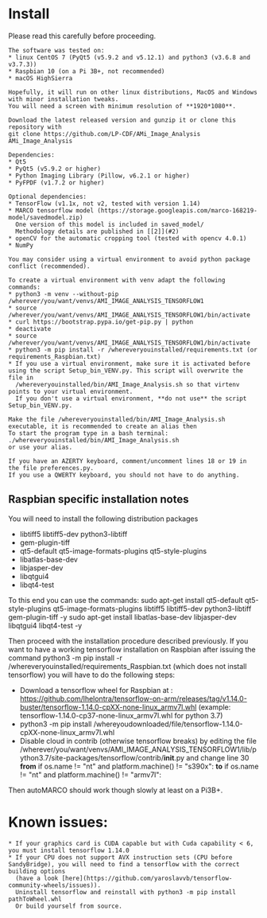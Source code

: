 # Install

Please read this carefully before proceeding.

    The software was tested on:
    * linux CentOS 7 (PyQt5 (v5.9.2 and v5.12.1) and python3 (v3.6.8 and v3.7.3))
    * Raspbian 10 (on a Pi 3B+, not recommended)
    * macOS HighSierra

    Hopefully, it will run on other linux distributions, MacOS and Windows with minor installation tweaks.
    You will need a screen with minimum resolution of **1920*1080**.

    Download the latest released version and gunzip it or clone this repository with
    git clone https://github.com/LP-CDF/AMi_Image_Analysis AMi_Image_Analysis

    Dependencies:
    * Qt5
    * PyQt5 (v5.9.2 or higher)
    * Python Imaging Library (Pillow, v6.2.1 or higher)
    * PyFPDF (v1.7.2 or higher)

    Optional dependencies:
    * TensorFlow (v1.1x, not v2, tested with version 1.14)
    * MARCO tensorflow model (https://storage.googleapis.com/marco-168219-model/savedmodel.zip)
      One version of this model is included in saved_model/
      Methodology details are published in [[2]](#2)
    * openCV for the automatic cropping tool (tested with opencv 4.0.1)
    * NumPy

    You may consider using a virtual environment to avoid python package conflict (recommended).

    To create a virtual environment with venv adapt the following commands:
    * python3 -m venv --without-pip /wherever/you/want/venvs/AMI_IMAGE_ANALYSIS_TENSORFLOW1
    * source /wherever/you/want/venvs/AMI_IMAGE_ANALYSIS_TENSORFLOW1/bin/activate
    * curl https://bootstrap.pypa.io/get-pip.py | python
    * deactivate
    * source /wherever/you/want/venvs/AMI_IMAGE_ANALYSIS_TENSORFLOW1/bin/activate
    * python3 -m pip install -r /whereveryouinstalled/requirements.txt (or requirements_Raspbian.txt)
    * If you use a virtual environment, make sure it is activated before using the script Setup_bin_VENV.py. This script will overwrite the file in 
      /whereveryouinstalled/bin/AMI_Image_Analysis.sh so that virtenv points to your virtual environment.
      If you don't use a virtual environment, **do not use** the script Setup_bin_VENV.py.

    Make the file /whereveryouinstalled/bin/AMI_Image_Analysis.sh executable, it is recommended to create an alias then 
    To start the program type in a bash terminal: 
    ./whereveryouinstalled/bin/AMI_Image_Analysis.sh
    or use your alias.

    If you have an AZERTY keyboard, comment/uncomment lines 18 or 19 in the file preferences.py.
    If you use a QWERTY keyboard, you should not have to do anything.

## Raspbian specific installation notes

   You will need to install the following distribution packages
   * libtiff5 libtiff5-dev python3-libtiff
   * gem-plugin-tiff
   * qt5-default qt5-image-formats-plugins qt5-style-plugins
   * libatlas-base-dev
   * libjasper-dev
   * libqtgui4
   * libqt4-test

To this end you can use the commands:
sudo apt-get install qt5-default qt5-style-plugins qt5-image-formats-plugins libtiff5 libtiff5-dev python3-libtiff gem-plugin-tiff -y
sudo apt-get install libatlas-base-dev libjasper-dev libqtgui4 libqt4-test -y

Then proceed with the installation procedure described previously.
If you want to have a working tensorflow installation on Raspbian after issuing the command
python3 -m pip install -r /whereveryouinstalled/requirements_Raspbian.txt (which does not install tensorflow)
you will have to do the following steps:
   * Download a tensorflow wheel for Raspbian at :
     https://github.com/lhelontra/tensorflow-on-arm/releases/tag/v1.14.0-buster/tensorflow-1.14.0-cpXX-none-linux_armv7l.whl
     (example: tensorflow-1.14.0-cp37-none-linux_armv7l.whl for python 3.7)
   * python3 -m pip install /whereyoudownloaded/file/tensorflow-1.14.0-cpXX-none-linux_armv7l.whl
   * Disable cloud in contrib (otherwise tensorflow breaks) by editing the file 
     /wherever/you/want/venvs/AMI_IMAGE_ANALYSIS_TENSORFLOW1/lib/python3.7/site-packages/tensorflow/contrib/__init__.py
     and change line 30
     **from**
     if os.name != "nt" and platform.machine() != "s390x":
     **to**
     if os.name != "nt" and platform.machine() != "armv7l":

Then autoMARCO should work though slowly at least on a Pi3B+.

# Known issues: 
    * If your graphics card is CUDA capable but with Cuda capability < 6, you must install tensorflow 1.14.0
    * If your CPU does not support AVX instruction sets (CPU before SandyBridge), you will need to find a tensorflow with the correct building options
      (have a look [here](https://github.com/yaroslavvb/tensorflow-community-wheels/issues)).
      Uninstall tensorflow and reinstall with python3 -m pip install pathToWheel.whl
      Or build yourself from source.
